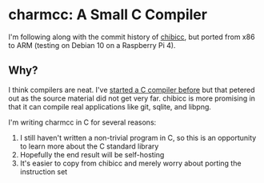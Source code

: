 # charmcc: A Small C Compiler

I'm following along with the commit history of [chibicc](https://github.com/rui314/chibicc), but ported from x86 to ARM (testing on Debian 10 on a Raspberry Pi 4).

## Why?

I think compilers are neat. I've [started a C compiler before](https://github.com/quells/rcc) but that petered out as the source material did not get very far. chibicc is more promising in that it can compile real applications like git, sqlite, and libpng.

I'm writing charmcc in C for several reasons:

1. I still haven't written a non-trivial program in C, so this is an opportunity to learn more about the C standard library
2. Hopefully the end result will be self-hosting
3. It's easier to copy from chibicc and merely worry about porting the instruction set
